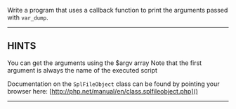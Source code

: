 Write a program that uses a callback function to print the arguments passed with `var_dump`.

----------------------------------------------------------------------
## HINTS

You can get the arguments using the $argv array
Note that the first argument is always the name of the executed script

Documentation on the `SplFileObject` class can be found by pointing your browser here:
  [http://php.net/manual/en/class.splfileobject.php]()

----------------------------------------------------------------------
